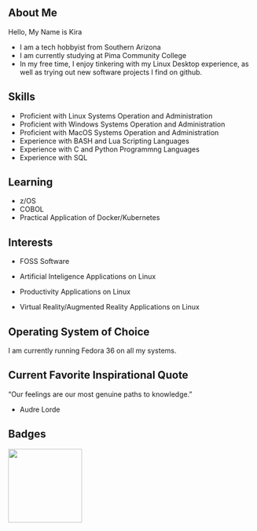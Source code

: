 ## About Me 

Hello, My Name is Kira 

* I am a tech hobbyist from Southern Arizona 
* I am currently studying at Pima Community College
* In my free time, I enjoy tinkering with my Linux Desktop experience, as well as trying out new software projects I find on github.

## Skills

* Proficient with Linux Systems Operation and Administration 
* Proficient with Windows Systems Operation and Administration
* Proficient with MacOS Systems Operation and Administration 
* Experience with BASH and Lua Scripting Languages 
* Experience with C and Python Programmng Languages 
* Experience with SQL  

## Learning
* z/OS
* COBOL
* Practical Application of Docker/Kubernetes 

## Interests

* FOSS Software

* Artificial Inteligence Applications on Linux

* Productivity Applications on Linux

* Virtual Reality/Augmented Reality Applications on Linux

## Operating System of Choice

I am currently running Fedora 36 on all my systems. 

## Current Favorite Inspirational Quote 
“Our feelings are our most genuine paths to knowledge.” 
- Audre Lorde

## Badges 

<div id="badges">
  <img src="https://images.credly.com/images/c8f58c5c-e4dc-4d80-9b5d-3ae174cbab72/image.png" width="150"/>
</div>
